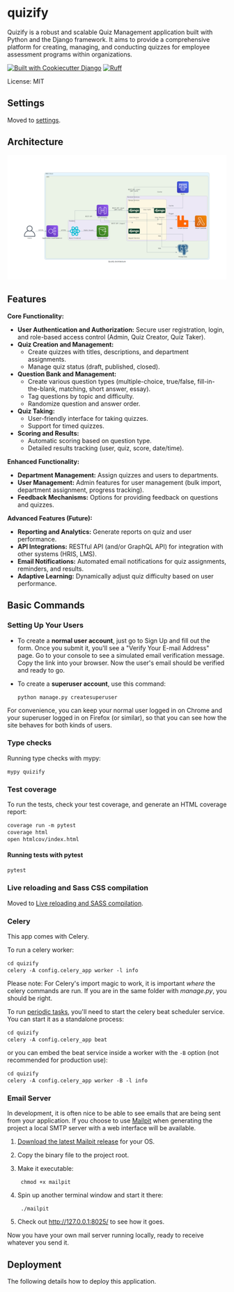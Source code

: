 # quizify

Quizify is a robust and scalable Quiz Management application built with Python and the Django framework. It aims to provide a comprehensive platform for creating, managing, and conducting quizzes for employee assessment programs within organizations.

[![Built with Cookiecutter Django](https://img.shields.io/badge/built%20with-Cookiecutter%20Django-ff69b4.svg?logo=cookiecutter)](https://github.com/cookiecutter/cookiecutter-django/)
[![Ruff](https://img.shields.io/endpoint?url=https://raw.githubusercontent.com/astral-sh/ruff/main/assets/badge/v2.json)](https://github.com/astral-sh/ruff)

License: MIT

## Settings

Moved to [settings](https://cookiecutter-django.readthedocs.io/en/latest/1-getting-started/settings.html).

## Architecture

![Architecture](https://github.com/IMperiumX/logos/blob/main/quizfy/quizify_architecture.png?raw=true)

## Features

**Core Functionality:**

* **User Authentication and Authorization:** Secure user registration, login, and role-based access control (Admin, Quiz Creator, Quiz Taker).
* **Quiz Creation and Management:**
  * Create quizzes with titles, descriptions, and department assignments.
  * Manage quiz status (draft, published, closed).
* **Question Bank and Management:**
  * Create various question types (multiple-choice, true/false, fill-in-the-blank, matching, short answer, essay).
  * Tag questions by topic and difficulty.
  * Randomize question and answer order.
* **Quiz Taking:**
  * User-friendly interface for taking quizzes.
  * Support for timed quizzes.
* **Scoring and Results:**
  * Automatic scoring based on question type.
  * Detailed results tracking (user, quiz, score, date/time).

**Enhanced Functionality:**

* **Department Management:** Assign quizzes and users to departments.
* **User Management:** Admin features for user management (bulk import, department assignment, progress tracking).
* **Feedback Mechanisms:** Options for providing feedback on questions and quizzes.

**Advanced Features (Future):**

* **Reporting and Analytics:** Generate reports on quiz and user performance.
* **API Integrations:** RESTful API (and/or GraphQL API) for integration with other systems (HRIS, LMS).
* **Email Notifications:** Automated email notifications for quiz assignments, reminders, and results.
* **Adaptive Learning:** Dynamically adjust quiz difficulty based on user performance.

## Basic Commands

### Setting Up Your Users

* To create a **normal user account**, just go to Sign Up and fill out the form. Once you submit it, you'll see a "Verify Your E-mail Address" page. Go to your console to see a simulated email verification message. Copy the link into your browser. Now the user's email should be verified and ready to go.

* To create a **superuser account**, use this command:

      python manage.py createsuperuser

For convenience, you can keep your normal user logged in on Chrome and your superuser logged in on Firefox (or similar), so that you can see how the site behaves for both kinds of users.

### Type checks

Running type checks with mypy:

    mypy quizify

### Test coverage

To run the tests, check your test coverage, and generate an HTML coverage report:

    coverage run -m pytest
    coverage html
    open htmlcov/index.html

#### Running tests with pytest

    pytest

### Live reloading and Sass CSS compilation

Moved to [Live reloading and SASS compilation](https://cookiecutter-django.readthedocs.io/en/latest/2-local-development/developing-locally.html#using-webpack-or-gulp).

### Celery

This app comes with Celery.

To run a celery worker:

    cd quizify
    celery -A config.celery_app worker -l info

Please note: For Celery's import magic to work, it is important _where_ the celery commands are run. If you are in the same folder with _manage.py_, you should be right.

To run [periodic tasks](https://docs.celeryq.dev/en/stable/userguide/periodic-tasks.html), you'll need to start the celery beat scheduler service. You can start it as a standalone process:

    cd quizify
    celery -A config.celery_app beat

or you can embed the beat service inside a worker with the `-B` option (not recommended for production use):

    cd quizify
    celery -A config.celery_app worker -B -l info

### Email Server

In development, it is often nice to be able to see emails that are being sent from your application. If you choose to use [Mailpit](https://github.com/axllent/mailpit) when generating the project a local SMTP server with a web interface will be available.

1. [Download the latest Mailpit release](https://github.com/axllent/mailpit/releases) for your OS.

2. Copy the binary file to the project root.

3. Make it executable:

        chmod +x mailpit

4. Spin up another terminal window and start it there:

        ./mailpit

5. Check out <http://127.0.0.1:8025/> to see how it goes.

Now you have your own mail server running locally, ready to receive whatever you send it.

## Deployment

The following details how to deploy this application.
